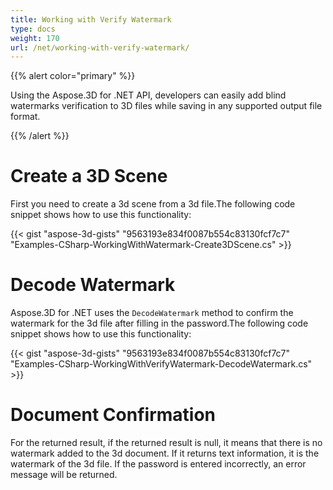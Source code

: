 ```yaml
---
title: Working with Verify Watermark
type: docs
weight: 170
url: /net/working-with-verify-watermark/
---
```


{{% alert color="primary" %}} 

Using the Aspose.3D for .NET API, developers can easily add blind watermarks verification to 3D files while saving in any supported output file format.

{{% /alert %}} 
# **Create a 3D Scene**
First you need to create a 3d scene from a 3d file.The following code snippet shows how to use this functionality:

{{< gist "aspose-3d-gists" "9563193e834f0087b554c83130fcf7c7" "Examples-CSharp-WorkingWithWatermark-Create3DScene.cs" >}}

# **Decode Watermark**
Aspose.3D for .NET uses the `DecodeWatermark` method to confirm the watermark for the 3d file after filling in the password.The following code snippet shows how to use this functionality:

{{< gist "aspose-3d-gists" "9563193e834f0087b554c83130fcf7c7" "Examples-CSharp-WorkingWithVerifyWatermark-DecodeWatermark.cs" >}}

# **Document Confirmation**
For the returned result, if the returned result is null, it means that there is no watermark added to the 3d document. If it returns text information, it is the watermark of the 3d file. If the password is entered incorrectly, an error message will be returned.

